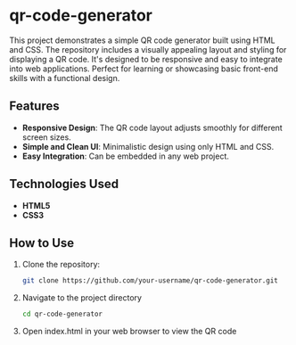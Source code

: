 # qr-code-generator
This project demonstrates a simple QR code generator built using HTML and CSS. The repository includes a visually appealing layout and styling for displaying a QR code. It's designed to be responsive and easy to integrate into web applications. Perfect for learning or showcasing basic front-end skills with a functional design.

## Features
- **Responsive Design**: The QR code layout adjusts smoothly for different screen sizes.
- **Simple and Clean UI**: Minimalistic design using only HTML and CSS.
- **Easy Integration**: Can be embedded in any web project.

## Technologies Used
- **HTML5**
- **CSS3**

## How to Use
1. Clone the repository:
   ```bash
   git clone https://github.com/your-username/qr-code-generator.git
2. Navigate to the project directory
   ```bash
   cd qr-code-generator
3. Open index.html in your web browser to view the QR code

